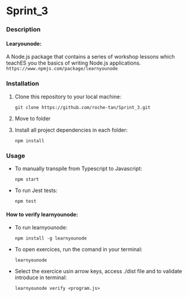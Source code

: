 ﻿# Sprint_3

### Description

#### Learyounode:

A Node.js package that contains a series of workshop lessons which teachES you the basics of writing Node.js applications.
`https://www.npmjs.com/package/learnyounode`

### Installation

1. Clone this repository to your local machine:

   `git clone https://github.com/roche-tan/Sprint_3.git `

2. Move to folder

3. Install all project dependencies in each folder:

   `npm install`

### Usage

- To manually transpile from Typescript to Javascript:

  `npm start`

- To run Jest tests:

  `npm test`

#### How to verify learnyounode:

- To run learnyounode:

  `npm install -g learnyounode`

- To open exercices, run the comand in your terminal:

  `learnyounode`

- Select the exercice usin arrow keys, access ./dist file and to validate introduce in terminal:

  `learnyounode verify <program.js>`
